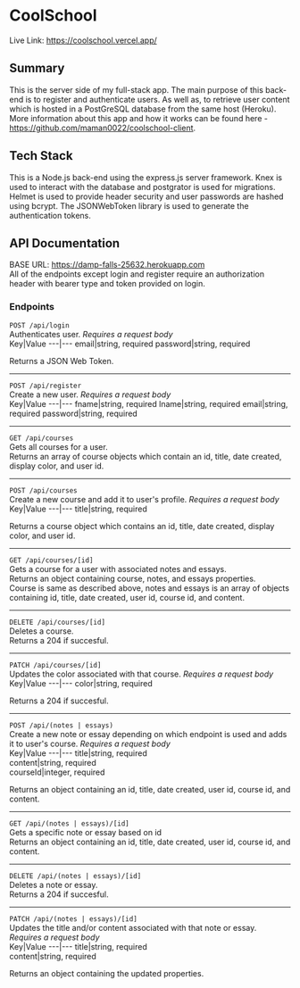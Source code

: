 # CoolSchool  
Live Link: https://coolschool.vercel.app/  
  
## Summary  
This is the server side of my full-stack app. The main purpose of this back-end is to register and authenticate users. As well as, to retrieve user content which is hosted in a PostGreSQL database from the same host (Heroku).   
More information about this app and how it works can be found here - https://github.com/maman0022/coolschool-client.  
  
## Tech Stack  
This is a Node.js back-end using the express.js server framework. Knex is used to interact with the database and postgrator is used for migrations. Helmet is used to provide header security and user passwords are hashed using bcrypt. The JSONWebToken library is used to generate the authentication tokens.  

## API Documentation  
BASE URL: https://damp-falls-25632.herokuapp.com  
All of the endpoints except login and register require an authorization header with bearer type and token provided on login.  
### Endpoints  

`POST /api/login`  
Authenticates user. *Requires a request body*  
Key|Value
---|---
email|string, required
password|string, required  
  
Returns a JSON Web Token.
  
---  
  
`POST /api/register`  
Create a new user. *Requires a request body*  
Key|Value
---|---
fname|string, required
lname|string, required
email|string, required
password|string, required  
  
---  
  
`GET /api/courses`  
Gets all courses for a user.  
Returns an array of course objects which contain an id, title, date created, display color, and user id.  

---  
  
`POST /api/courses`  
Create a new course and add it to user's profile. *Requires a request body*  
Key|Value
---|---
title|string, required  
  
Returns a course object which contains an id, title, date created, display color, and user id.

---  
  
`GET /api/courses/[id]`  
Gets a course for a user with associated notes and essays.  
Returns an object containing course, notes, and essays properties.  
Course is same as described above, notes and essays is an array of objects containing id, title, date created, user id, course id, and content.
  
---  
  
`DELETE /api/courses/[id]`  
Deletes a course.  
Returns a 204 if succesful.
  
---  
  
`PATCH /api/courses/[id]`  
Updates the color associated with that course. *Requires a request body*  
Key|Value
---|---
color|string, required  
  
Returns a 204 if succesful.
  
---  
  
`POST /api/(notes | essays)`  
Create a new note or essay depending on which endpoint is used and adds it to user's course. *Requires a request body*  
Key|Value
---|---
title|string, required  
content|string, required  
courseId|integer, required
  
Returns an object containing an id, title, date created, user id, course id, and content.

---  
  
`GET /api/(notes | essays)/[id]`  
Gets a specific note or essay based on id    
Returns an object containing an id, title, date created, user id, course id, and content.

---  
  
`DELETE /api/(notes | essays)/[id]`  
Deletes a note or essay.  
Returns a 204 if succesful.
  
---  
  
`PATCH /api/(notes | essays)/[id]`  
Updates the title and/or content associated with that note or essay. *Requires a request body*  
Key|Value
---|---
title|string, required  
content|string, required  
  
Returns an object containing the updated properties.  
